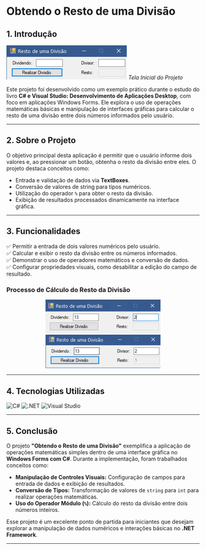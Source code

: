 # Obtendo o Resto de uma Divisão

## 1. Introdução

![Tela Inicial do Projeto](/assets-git/tela-inicial.png)
*Tela Inicial do Projeto*

Este projeto foi desenvolvido como um exemplo prático durante o estudo do livro **C# e Visual Studio: Desenvolvimento de Aplicações Desktop**, com foco em aplicações Windows Forms. Ele explora o uso de operações matemáticas básicas e manipulação de interfaces gráficas para calcular o resto de uma divisão entre dois números informados pelo usuário.

---

## 2. Sobre o Projeto

O objetivo principal desta aplicação é permitir que o usuário informe dois valores e, ao pressionar um botão, obtenha o resto da divisão entre eles. O projeto destaca conceitos como:

- Entrada e validação de dados via **TextBoxes**.
- Conversão de valores de string para tipos numéricos.
- Utilização do operador `%` para obter o resto da divisão.
- Exibição de resultados processados dinamicamente na interface gráfica.

---

## 3. Funcionalidades

✅ Permitir a entrada de dois valores numéricos pelo usuário.  
✅ Calcular e exibir o resto da divisão entre os números informados.  
✅ Demonstrar o uso de operadores matemáticos e conversão de dados.  
✅ Configurar propriedades visuais, como desabilitar a edição do campo de resultado.

### Processo de Cálculo do Resto da Divisão

<div align="center">
    <img src="/assets-git/resto-da-divisao-1.png" width="300" alt="Valores informados pelo usuário">
    <img src="/assets-git/resto-da-divisao-2.png" width="300" alt="Resultado do cálculo">
</div>

---

## 4. Tecnologias Utilizadas

![C#](https://img.shields.io/badge/C%23-239120?style=for-the-badge&logo=c-sharp&logoColor=white)
![.NET](https://img.shields.io/badge/.NET-5C2D91?style=for-the-badge&logo=.net&logoColor=white)
![Visual Studio](https://img.shields.io/badge/Visual_Studio-5C2D91?style=for-the-badge&logo=visual%20studio&logoColor=white)

---

## 5. Conclusão

O projeto **"Obtendo o Resto de uma Divisão"** exemplifica a aplicação de operações matemáticas simples dentro de uma interface gráfica no **Windows Forms com C#**. Durante a implementação, foram trabalhados conceitos como:

- **Manipulação de Controles Visuais:** Configuração de campos para entrada de dados e exibição de resultados.
- **Conversão de Tipos:** Transformação de valores de `string` para `int` para realizar operações matemáticas.
- **Uso do Operador Módulo (`%`):** Cálculo do resto da divisão entre dois números inteiros.

Esse projeto é um excelente ponto de partida para iniciantes que desejam explorar a manipulação de dados numéricos e interações básicas no **.NET Framework**.

---

